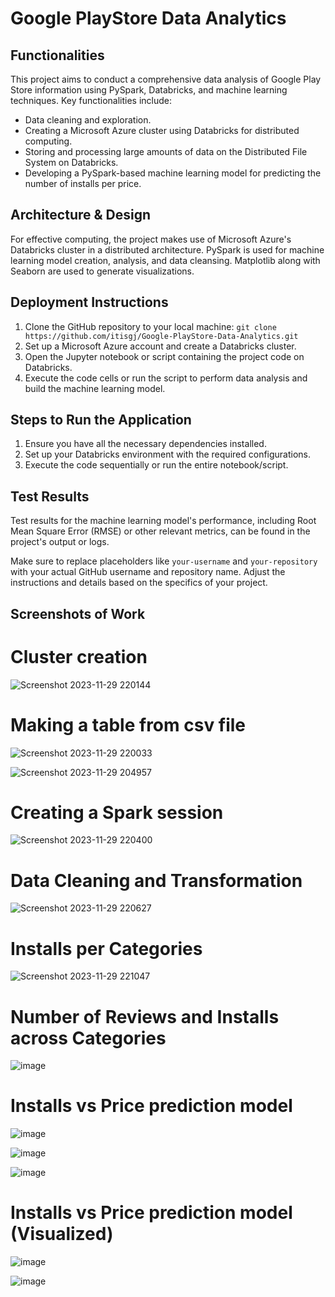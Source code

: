 # Google PlayStore Data Analytics


## Functionalities

This project aims to conduct a comprehensive data analysis of Google Play Store information using PySpark, Databricks, and machine learning techniques. Key functionalities include:


- Data cleaning and exploration.
- Creating a Microsoft Azure cluster using Databricks for distributed computing.
- Storing and processing large amounts of data on the Distributed File System on Databricks.
- Developing a PySpark-based machine learning model for predicting the number of installs per price.


## Architecture & Design

For effective computing, the project makes use of Microsoft Azure's Databricks cluster in a distributed architecture. PySpark is used for machine learning model creation, analysis, and data cleansing. Matplotlib along with Seaborn are used to generate visualizations.


## Deployment Instructions

1. Clone the GitHub repository to your local machine: `git clone https://github.com/itisgj/Google-PlayStore-Data-Analytics.git`
2. Set up a Microsoft Azure account and create a Databricks cluster.
3. Open the Jupyter notebook or script containing the project code on Databricks.
4. Execute the code cells or run the script to perform data analysis and build the machine learning model.


## Steps to Run the Application

1. Ensure you have all the necessary dependencies installed.
2. Set up your Databricks environment with the required configurations.
3. Execute the code sequentially or run the entire notebook/script.


## Test Results

Test results for the machine learning model's performance, including Root Mean Square Error (RMSE) or other relevant metrics, can be found in the project's output or logs.


Make sure to replace placeholders like `your-username` and `your-repository` with your actual GitHub username and repository name. Adjust the instructions and details based on the specifics of your project.


## Screenshots of Work

# Cluster creation
![Screenshot 2023-11-29 220144](https://github.com/itisgj/Google-PlayStore-Data-Analytics/assets/53045468/b91dc9a5-b270-4338-9edb-995909ba2039)

# Making a table from csv file
![Screenshot 2023-11-29 220033](https://github.com/itisgj/Google-PlayStore-Data-Analytics/assets/53045468/0a47209e-40c3-41b0-ad37-be11885380e7)


![Screenshot 2023-11-29 204957](https://github.com/itisgj/Google-PlayStore-Data-Analytics/assets/53045468/3aae6629-cdca-4d14-a4c5-94474e9ca51c)


# Creating a Spark session
![Screenshot 2023-11-29 220400](https://github.com/itisgj/Google-PlayStore-Data-Analytics/assets/53045468/40965ddc-7b73-4078-9970-a5d22c7214cd)


# Data Cleaning and Transformation
![Screenshot 2023-11-29 220627](https://github.com/itisgj/Google-PlayStore-Data-Analytics/assets/53045468/37094e82-25b0-43dc-9731-e0a9fe4919bd)


# Installs per Categories
![Screenshot 2023-11-29 221047](https://github.com/itisgj/Google-PlayStore-Data-Analytics/assets/53045468/6bea357b-d258-4c88-8b6f-a2238c43ddf4)


# Number of Reviews and Installs across Categories
![image](https://github.com/itisgj/Google-PlayStore-Data-Analytics/assets/53045468/0b1d6d32-44e7-4275-8e70-5e33f30c89e3)


# Installs vs Price prediction model
![image](https://github.com/itisgj/Google-PlayStore-Data-Analytics/assets/53045468/3d0476fc-3d9d-4d99-9e4d-bd1491766a3e)


![image](https://github.com/itisgj/Google-PlayStore-Data-Analytics/assets/53045468/373ef918-c267-4eac-9393-a5509fbf0437)


![image](https://github.com/itisgj/Google-PlayStore-Data-Analytics/assets/53045468/b04b4122-10ba-417b-88bb-10f2e56469fd)


# Installs vs Price prediction model (Visualized)
![image](https://github.com/itisgj/Google-PlayStore-Data-Analytics/assets/53045468/5049d129-5860-4b29-b458-a84c595fcd28)


![image](https://github.com/itisgj/Google-PlayStore-Data-Analytics/assets/53045468/b601287a-bc66-42f4-b2bf-f31e3945e02c)
